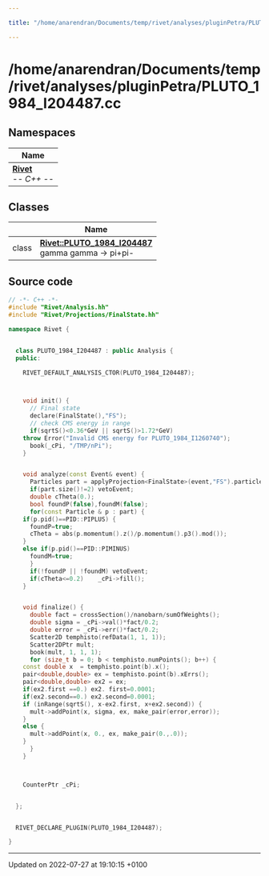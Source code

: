 ```yaml
---

title: "/home/anarendran/Documents/temp/rivet/analyses/pluginPetra/PLUTO_1984_I204487.cc"

---
```


# /home/anarendran/Documents/temp/rivet/analyses/pluginPetra/PLUTO_1984_I204487.cc



## Namespaces

| Name           |
| -------------- |
| **[Rivet](http://example.org/namespaces/namespacerivet/)** <br>-*- C++ -*-  |

## Classes

|                | Name           |
| -------------- | -------------- |
| class | **[Rivet::PLUTO_1984_I204487](http://example.org/classes/classrivet_1_1pluto__1984__i204487/)** <br>gamma gamma -> pi+pi-  |




## Source code

```cpp
// -*- C++ -*-
#include "Rivet/Analysis.hh"
#include "Rivet/Projections/FinalState.hh"

namespace Rivet {


  class PLUTO_1984_I204487 : public Analysis {
  public:

    RIVET_DEFAULT_ANALYSIS_CTOR(PLUTO_1984_I204487);



    void init() {
      // Final state
      declare(FinalState(),"FS");
      // check CMS energy in range
      if(sqrtS()<0.36*GeV || sqrtS()>1.72*GeV)
    throw Error("Invalid CMS energy for PLUTO_1984_I1260740");
      book(_cPi, "/TMP/nPi");
    }


    void analyze(const Event& event) {
      Particles part = applyProjection<FinalState>(event,"FS").particles();
      if(part.size()!=2) vetoEvent;
      double cTheta(0.);
      bool foundP(false),foundM(false);
      for(const Particle & p : part) {
    if(p.pid()==PID::PIPLUS) {
      foundP=true;
      cTheta = abs(p.momentum().z()/p.momentum().p3().mod());
    }
    else if(p.pid()==PID::PIMINUS)
      foundM=true;
      }
      if(!foundP || !foundM) vetoEvent;
      if(cTheta<=0.2)    _cPi->fill();
    }


    void finalize() {
      double fact = crossSection()/nanobarn/sumOfWeights();
      double sigma = _cPi->val()*fact/0.2;
      double error = _cPi->err()*fact/0.2;
      Scatter2D temphisto(refData(1, 1, 1));
      Scatter2DPtr mult;
      book(mult, 1, 1, 1);
      for (size_t b = 0; b < temphisto.numPoints(); b++) {
    const double x  = temphisto.point(b).x();
    pair<double,double> ex = temphisto.point(b).xErrs();
    pair<double,double> ex2 = ex;
    if(ex2.first ==0.) ex2. first=0.0001;
    if(ex2.second==0.) ex2.second=0.0001;
    if (inRange(sqrtS(), x-ex2.first, x+ex2.second)) {
      mult->addPoint(x, sigma, ex, make_pair(error,error));
    }
    else {
      mult->addPoint(x, 0., ex, make_pair(0.,.0));
    }
      }
    }



    CounterPtr _cPi;


  };


  RIVET_DECLARE_PLUGIN(PLUTO_1984_I204487);

}
```


-------------------------------

Updated on 2022-07-27 at 19:10:15 +0100
